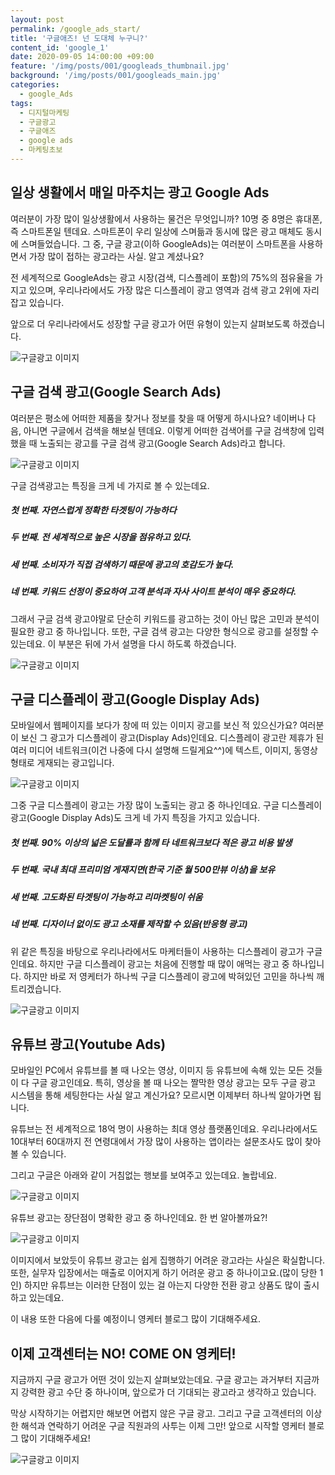 ```yaml
---
layout: post
permalink: /google_ads_start/
title: '구글애즈! 넌 도대체 누구니?'
content_id: 'google_1'
date: 2020-09-05 14:00:00 +09:00
feature: '/img/posts/001/googleads_thumbnail.jpg'
background: '/img/posts/001/googleads_main.jpg'
categories:  
  - google_Ads
tags:
  - 디지털마케팅
  - 구글광고
  - 구글애즈
  - google ads
  - 마케팅초보
---
```




## 일상 생활에서 매일 마주치는 광고 Google Ads ##

여러분이 가장 많이 일상생활에서 사용하는 물건은 무엇입니까? 10명 중 8명은 휴대폰, 즉 스마트폰일 텐데요. 스마트폰이 우리 일상에 스며듦과 동시에 많은 광고 매체도 동시에 스며들었습니다. 그 중, 구글 광고(이하 GoogleAds)는 여러분이 스마트폰을 사용하면서 가장 많이 접하는 광고라는 사실. 알고 계셨나요?

전 세계적으로 GoogleAds는 광고 시장(검색, 디스플레이 포함)의 75%의 점유율을 가지고 있으며, 우리나라에서도 가장 많은 디스플레이 광고 영역과 검색 광고 2위에 자리 잡고 있습니다.

앞으로 더 우리나라에서도 성장할 구글 광고가 어떤 유형이 있는지 살펴보도록 하겠습니다.

![구글광고 이미지](/img/posts/001/001.jpg)

## 구글 검색 광고(Google Search Ads) ##

여러분은 평소에 어떠한 제품을 찾거나 정보를 찾을 때 어떻게 하시나요? 네이버나 다음, 아니면 구글에서 검색을 해보실 텐데요. 이렇게 어떠한 검색어를 구글 검색창에 입력했을 때 노출되는 광고를 구글 검색 광고(Google Search Ads)라고 합니다.

![구글광고 이미지](/img/posts/001/002.jpg)

구글 검색광고는 특징을 크게 네 가지로 볼 수 있는데요.

##### 첫 번째. 자연스럽게 정확한 타겟팅이 가능하다

##### 두 번째. 전 세계적으로 높은 시장을 점유하고 있다.

##### 세 번째. 소비자가 직접 검색하기 때문에 광고의 호감도가 높다.

##### 네 번째. 키워드 선정이 중요하여 고객 분석과 자사 사이트 분석이 매우 중요하다.

그래서 구글 검색 광고야말로 단순히 키워드를 광고하는 것이 아닌 많은 고민과 분석이 필요한 광고 중 하나입니다. 또한, 구글 검색 광고는 다양한 형식으로 광고를 설정할 수 있는데요. 이 부분은 뒤에 가서 설명을 다시 하도록 하겠습니다.

![구글광고 이미지](/img/posts/001/003.jpg)

## 구글 디스플레이 광고(Google Display Ads) ##

모바일에서 웹페이지를 보다가 창에 떠 있는 이미지 광고를 보신 적 있으신가요? 여러분이 보신 그 광고가 디스플레이 광고(Display Ads)인데요. 디스플레이 광고란 제휴가 된 여러 미디어 네트워크(이건 나중에 다시 설명해 드릴게요^^)에 텍스트, 이미지, 동영상 형태로 게재되는 광고입니다.

![구글광고 이미지](/img/posts/001/004.jpg)

그중 구글 디스플레이 광고는 가장 많이 노출되는 광고 중 하나인데요. 구글 디스플레이 광고(Google Display Ads)도 크게 네 가지 특징을 가지고 있습니다.

##### 첫 번째. 90% 이상의 넓은 도달률과 함께 타 네트워크보다 적은 광고 비용 발생

##### 두 번째. 국내 최대 프리미엄 게재지면(한국 기준 월 500만뷰 이상)을 보유

##### 세 번째. 고도화된 타겟팅이 가능하고 리마켓팅이 쉬움

##### 네 번째. 디자이너 없이도 광고 소재를 제작할 수 있음(반응형 광고)

위 같은 특징을 바탕으로 우리나라에서도 마케터들이 사용하는 디스플레이 광고가 구글인데요. 하지만 구글 디스플레이 광고는 처음에 진행할 때 많이 애먹는 광고 중 하나입니다. 하지만 바로 저 영케터가 하나씩 구글 디스플레이 광고에 박혀있던 고민을 하나씩 깨트리겠습니다.

![구글광고 이미지](/img/posts/001/005.jpg)

## 유튜브 광고(Youtube Ads) ##

모바일인 PC에서 유튜브를 볼 때 나오는 영상, 이미지 등 유튜브에 속해 있는 모든 것들이 다 구글 광고인데요. 특히, 영상을 볼 때 나오는 짤막한 영상 광고는 모두 구글 광고 시스템을 통해 세팅한다는 사실 알고 계신가요? 모르시면 이제부터 하나씩 알아가면 됩니다.

유튜브는 전 세계적으로 18억 명이 사용하는 최대 영상 플랫폼인데요. 우리나라에서도 10대부터 60대까지 전 연령대에서 가장 많이 사용하는 앱이라는 설문조사도 많이 찾아볼 수 있습니다.

그리고 구글은 아래와 같이 거침없는 행보를 보여주고 있는데요. 놀랍네요.

![구글광고 이미지](/img/posts/001/006.jpg)

유튜브 광고는 장단점이 명확한 광고 중 하나인데요. 한 번 알아볼까요?!

![구글광고 이미지](/img/posts/001/007.jpg)

이미지에서 보았듯이 유튜브 광고는 쉽게 집행하기 어려운 광고라는 사실은 확실합니다. 또한, 실무자 입장에서는 매출로 이어지게 하기 어려운 광고 중 하나이고요.(많이 당한 1인) 하지만 유튜브는 이러한 단점이 있는 걸 아는지 다양한 전환 광고 상품도 많이 출시하고 있는데요.

이 내용 또한 다음에 다룰 예정이니 영케터 블로그 많이 기대해주세요.

## 이제 고객센터는 NO! COME ON 영케터!

지금까지 구글 광고가 어떤 것이 있는지 살펴보았는데요. 구글 광고는 과거부터 지금까지 강력한 광고 수단 중 하나이며, 앞으로가 더 기대되는 광고라고 생각하고 있습니다.

막상 시작하기는 어렵지만 해보면 어렵지 않은 구글 광고. 그리고 구글 고객센터의 이상한 해석과 연락하기 어려운 구글 직원과의 사투는 이제 그만! 앞으로 시작할 영케터 블로그 많이 기대해주세요!

![구글광고 이미지](/img/posts/001/008.jpg)


